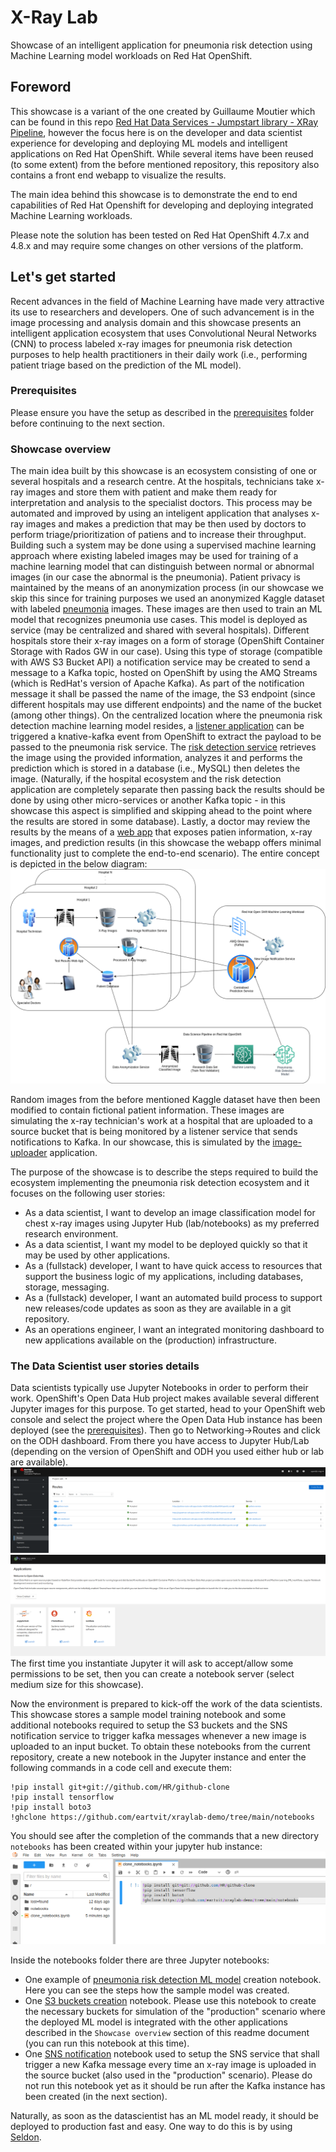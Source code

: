 # X-Ray Lab
Showcase of an intelligent application for pneumonia risk detection using Machine Learning model workloads on Red Hat OpenShift.

## Foreword
This showcase is a variant of the one created by Guillaume Moutier which can be found in this repo [Red Hat Data Services - Jumpstart library - XRay Pipeline](https://github.com/red-hat-data-services/jumpstart-library/tree/main/demo1-xray-pipeline), however the focus here is on the developer and data scientist experience for developing and deploying ML models and intelligent applications on Red Hat OpenShift. While several items have been reused (to some extent) from the before mentioned repository, this repository also contains a front end webapp to visualize the results.

The main idea behind this showcase is to demonstrate the end to end capabilities of Red Hat Openshift for developing and deploying integrated Machine Learning workloads.

Please note the solution has been tested on Red Hat OpenShift 4.7.x and 4.8.x and may require some changes on other versions of the platform.

## Let's get started
Recent advances in the field of Machine Learning have made very attractive its use to researchers and developers. One of such advancement is in the image processing and analysis domain and this showcase presents an intelligent application ecosystem that uses Convolutional Neural Networks (CNN) to process labeled x-ray images for pneumonia risk detection purposes to help health practitioners in their daily work (i.e., performing patient triage based on the prediction of the ML model).

### Prerequisites
Please ensure you have the setup as described in the [prerequisites](https://github.com/eartvit/xraylab-demo/tree/main/prerequisites) folder before continuing to the next section.

### Showcase overview
The main idea built by this showcase is an ecosystem consisting of one or several hospitals and a research centre. At the hospitals, technicians take x-ray images and store them with patient and make them ready for interpretation and analysis to the specialist doctors. This process may be automated and improved by using an inteligent application that analyses x-ray images and makes a prediction that may be then used by doctors to perform triage/prioritization of patiens and to increase their throughput. Building such a system may be done using a supervised machine learning approach where existing labeled images may be used for training of a machine learning model that can distinguish between normal or abnormal images (in our case the abnormal is the pneumonia). Patient privacy is maintained by the means of an anonymization process (in our showcase we skip this since for training purposes we used an anonymized Kaggle dataset with labeled [pneumonia](https://www.kaggle.com/paultimothymooney/chest-xray-pneumonia) images. These images are then used to train an ML model that recognizes pneumonia use cases. This model is deployed as service (may be centralized and shared with several hospitals). Different hospitals store their x-ray images on a form of storage (OpenShift Container Storage with Rados GW in our case). Using this type of storage (compatible with AWS S3 Bucket API) a notification service may be created to send a message to a Kafka topic, hosted on OpenShift by using the AMQ Streams (which is RedHat's version of Apache Kafka). As part of the notification message it shall be passed the name of the image, the S3 endpoint (since different hospitals may use different endpoints) and the name of the bucket (among other things). On the centralized location where the pneumonia risk detection machine learning model resides, a [listener application](https://github.com/eartvit/xraylab-demo/tree/main/pneumonia-kafka-lstnr) can be triggered a knative-kafka event from OpenShift to extract the payload to be passed to the pneumonia risk service. The [risk detection service](https://github.com/eartvit/xraylab-demo/tree/main/pneumonia-risk-detection) retrieves the image using the provided information, analyzes it and performs the prediction which is stored in a database (i.e., MySQL) then deletes the image. (Naturally, if the hospital ecosystem and the risk detection application are completely separate then passing back the results should be done by using other micro-services or another Kafka topic - in this showcase this aspect is simplified and skipping ahead to the point where the results are stored in some database). Lastly, a doctor may review the results by the means of a [web app](https://github.com/eartvit/xraylab-demo/tree/main/utils/xrayweb) that exposes patien information, x-ray images, and prediction results (in this showcase the webapp offers minimal functionality just to complete the end-to-end scenario).
The entire concept is depicted in the below diagram:
![showcase](showcase.png)

Random images from the before mentioned Kaggle dataset have then been modified to contain fictional patient information. These images are simulating the x-ray technician's work at a hospital that are uploaded to a source bucket that is being monitored by a listener service that sends notifications to Kafka. In our showcase, this is simulated by the [image-uploader](https://github.com/eartvit/xraylab-demo/tree/main/utils/image-uploader) application.


The purpose of the showcase is to describe the steps required to build the ecosystem implementing the pneumonia risk detection ecosystem and it focuses on the following user stories:
* As a data scientist, I want to develop an image classification model for chest x-ray images using Jupyter Hub (lab/notebooks) as my preferred research environment.
* As a data scientist, I want my model to be deployed quickly so that it may be used by other applications.
* As a (fullstack) developer, I want to have quick access to resources that support the business logic of my applications, including databases, storage, messaging.
* As a (fullstack) developer, I want an automated build process to support new releases/code updates as soon as they are available in a git repository.
* As an operations engineer, I want an integrated monitoring dashboard to new applications available on the (production) infrastructure.

### The Data Scientist user stories details
Data scientists typically use Jupyter Notebooks in order to perform their work. OpenShift's Open Data Hub project makes available several different Jupyter images for this purpose. 
To get started, head to your OpenShift web console and select the project where the Open Data Hub instance has been deployed (see the [prerequisites](https://github.com/eartvit/xraylab-demo/tree/main/prerequisites)). Then go to Networking->Routes and click on the ODH dashboard. From there you have access to Jupyter Hub/Lab (depending on the version of OpenShift and ODH you used either hub or lab are available). 
![odh-routes](odh-routes.png)
![odh-dashboard](odh-dashboard.png)
The first time you instantiate Jupyter it will ask to accept/allow some permissions to be set, then you can create a notebook server (select medium size for this showcase).

Now the environment is prepared to kick-off the work of the data scientists. This showcase stores a sample model training notebook and some additional notebooks required to setup the S3 buckets and the SNS notification service to trigger kafka messages whenever a new image is uploaded to an input bucket. To obtain these notebooks from the current repository, create a new notebook in the Jupyter instance and enter the following commands in a code cell and execute them:
```
!pip install git+git://github.com/HR/github-clone
!pip install tensorflow
!pip install boto3
!ghclone https://github.com/eartvit/xraylab-demo/tree/main/notebooks
```
You should see after the completion of the commands that a new directory `notebooks` has been created within your jupyter hub instance:
![odh-notebooks](odh-notebooks.png)

Inside the notebooks folder there are three Jupyter notebooks:
* One example of [pneumonia risk detection ML model](https://github.com/eartvit/xraylab-demo/blob/main/notebooks/x-ray-predict-pneumonia-tf-training.ipynb) creation notebook. Here you can see the steps how the sample model was created.
* One [S3 buckets creation](https://github.com/eartvit/xraylab-demo/blob/main/notebooks/s3-buckets.ipynb) notebook. Please use this notebook to create the necessary buckets for simulation of the "production" scenario where the deployed ML model is integrated with the other applications described in the `Showcase overview` section of this readme document (you can run this notebook at this time).
* One [SNS notification](https://github.com/eartvit/xraylab-demo/blob/main/notebooks/create_notifications.ipynb) notebook used to setup the SNS service that shall trigger a new Kafka message every time an x-ray image is uploaded in the source bucket (also used in the "production" scenario). Please do not run this notebook yet as it should be run after the Kafka instance has been created (in the next section).

Naturally, as soon as the datascientist has an ML model ready, it should be deployed to production fast and easy. One way to do this is by using [Seldon](https://www.seldon.io/).
